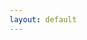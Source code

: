 ```yaml
---
layout: default
---
```


<!--<div :class = "shadow.state" id = "app">-->
<div id = "app">
    <!--<state-view :shadow = "shadow" :ready = "ready"></state-view>-->
    <!--<google-login></google-login>-->
    <!--<time-d-three :movements = "movements" :strategies = "strategies" :shadow = "shadow" :ready = "ready"></time-d-three>
    <alarm-controls :shadow = "shadow" :ready = "ready"></alarm-controls>-->
    <!--<version-stamp :cache = "cache"></version-stamp>-->
</div>
<script src="js/main.js"></script>

